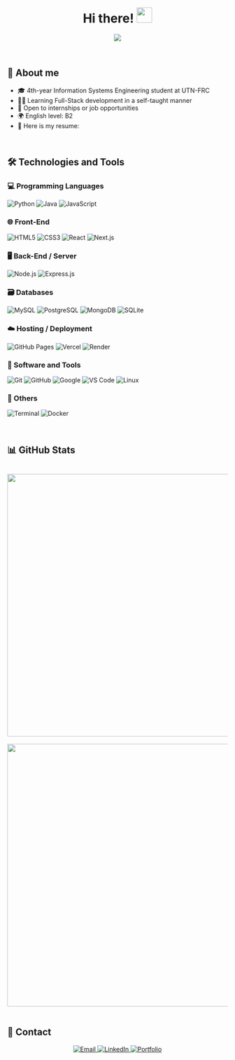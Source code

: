 <h1 align="center">
  <b>Hi there!</b>
  <img src="https://media.giphy.com/media/hvRJCLFzcasrR4ia7z/giphy.gif" width="35">
</h1>

<p align="center">
  <img src="https://readme-typing-svg.herokuapp.com?font=Fira+Code&size=26&duration=4000&pause=1000&color=F57C00&center=true&vCenter=true&width=600&height=60&lines=Self-taught+Full-Stack+Developer;Information+Systems+Engineering+Student">
</p>

<br>

## 📌 About me

- 🎓 4th-year Information Systems Engineering student at UTN-FRC
- 👨‍💻 Learning Full-Stack development in a self-taught manner
- 🚀 Open to internships or job opportunities
- 🌍 English level: B2
- 📄 Here is my resume:

<br>

## 🛠️ Technologies and Tools

### 💻 Programming Languages

![Python](https://img.shields.io/badge/Python-306998?style=for-the-badge&logo=python&logoColor=white)
![Java](https://img.shields.io/badge/Java-E76F00?style=for-the-badge&logo=java&logoColor=white)
![JavaScript](https://img.shields.io/badge/JavaScript-F0DB4F?style=for-the-badge&logo=javascript&logoColor=black)

### 🌐 Front-End

![HTML5](https://img.shields.io/badge/HTML5-E34F26?style=for-the-badge&logo=html5&logoColor=white)
![CSS3](https://img.shields.io/badge/CSS3-264DE4?style=for-the-badge&logo=css3&logoColor=white)
![React](https://img.shields.io/badge/React-20232A?style=for-the-badge&logo=react&logoColor=61DAFB)
![Next.js](https://img.shields.io/badge/Next.js-000000?style=for-the-badge&logo=next.js&logoColor=white)

### 🖥️ Back-End / Server

![Node.js](https://img.shields.io/badge/Node.js-339933?style=for-the-badge&logo=node.js&logoColor=white)
![Express.js](https://img.shields.io/badge/Express-404D59?style=for-the-badge&logo=express&logoColor=white)

### 🗃️ Databases

![MySQL](https://img.shields.io/badge/MySQL-00758F?style=for-the-badge&logo=mysql&logoColor=white)
![PostgreSQL](https://img.shields.io/badge/PostgreSQL-4169E1?style=for-the-badge&logo=postgresql&logoColor=white)
![MongoDB](https://img.shields.io/badge/MongoDB-4EA94B?style=for-the-badge&logo=mongodb&logoColor=white)
![SQLite](https://img.shields.io/badge/SQLite-07405E?style=for-the-badge&logo=sqlite&logoColor=white)

### ☁️ Hosting / Deployment

![GitHub Pages](https://img.shields.io/badge/GitHub_Pages-327FC7?style=for-the-badge&logo=github&logoColor=white)
![Vercel](https://img.shields.io/badge/Vercel-000000?style=for-the-badge&logo=vercel&logoColor=white)
![Render](https://img.shields.io/badge/Render-FF3D00?style=for-the-badge&logo=render&logoColor=white)

### 🧰 Software and Tools

![Git](https://img.shields.io/badge/Git-F05033?style=for-the-badge&logo=git&logoColor=white)
![GitHub](https://img.shields.io/badge/GitHub-181717?style=for-the-badge&logo=github&logoColor=white)
![Google](https://img.shields.io/badge/Google-4285F4?style=for-the-badge&logo=google&logoColor=white)
![VS Code](https://img.shields.io/badge/VS_Code-007ACC?style=for-the-badge&logo=visual-studio-code&logoColor=white)
![Linux](https://img.shields.io/badge/Linux-FCC624?style=for-the-badge&logo=linux&logoColor=black)

### 🔧 Others

![Terminal](https://img.shields.io/badge/Terminal-005F73?style=for-the-badge&logo=gnubash&logoColor=white)
![Docker](https://img.shields.io/badge/Docker-2496ED?style=for-the-badge&logo=docker&logoColor=white)

<br>

## 📊 GitHub Stats
<br>

<div align="center">
  <img src="https://github-readme-stats.vercel.app/api?username=maxiTiton&show_icons=true&theme=tokyonight&hide_border=true&title_color=f57c00&icon_color=f57c00" width="600px"/>
  <br><br>
  <img src="https://github-readme-stats.vercel.app/api/top-langs/?username=maxiTiton&layout=compact&theme=tokyonight&hide_border=true&title_color=f57c00" width="600px"/>
</div>

<br>

## 🤝 Contact

<p align="center">
  <a href="mailto:maximot0904@gmail.com" target="_blank" rel="noopener noreferrer">
    <img src="https://img.shields.io/badge/Email-maximot0904@gmail.com-D14836?style=for-the-badge&logo=gmail&logoColor=white" alt="Email" />
  </a>
  <a href="https://www.linkedin.com/in/maximo-titon/" target="_blank" rel="noopener noreferrer">
  <img src="https://img.shields.io/badge/LinkedIn-Maximo--Titon-0A66C2?style=for-the-badge&logo=linkedin&logoColor=white" alt="LinkedIn" />
  </a>
  <a href="https://portfolio-8okp.onrender.com/" target="_blank" rel="noopener noreferrer">
    <img src="https://img.shields.io/badge/Portfolio-8okp.onrender.com-5F249F?style=for-the-badge&logo=react&logoColor=white" alt="Portfolio" />
  </a>
</p>

